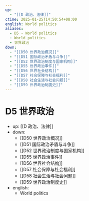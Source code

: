```yaml
---
up:
  - "[[D 政治、法律]]"
ctime: 2025-01-25T14:50:54+08:00
english: World politics
aliases:
  - D5 - World politics
  - World politics
  - 世界政治
down:
  - "[[D50 世界政治概况]]"
  - "[[D51 国际政治矛盾与斗争]]"
  - "[[D52 世界政治制度与国家机构]]"
  - "[[D55 世界政治事件]]"
  - "[[D56 世界社会结构]]"
  - "[[D57 社会保障与社会福利]]"
  - "[[D58 社会生活与社会问题]]"
  - "[[D59 世界政治制度史]]"
---
```


# D5 世界政治

- up: [[D 政治、法律]]
- down:
	- [[D50 世界政治概况]]
	- [[D51 国际政治矛盾与斗争]]
	- [[D52 世界政治制度与国家机构]]
	- [[D55 世界政治事件]]
	- [[D56 世界社会结构]]
	- [[D57 社会保障与社会福利]]
	- [[D58 社会生活与社会问题]]
	- [[D59 世界政治制度史]]
- english:
	- World politics
